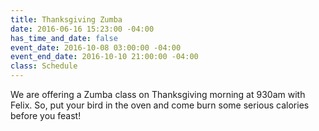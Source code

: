 ```yaml
---
title: Thanksgiving Zumba
date: 2016-06-16 15:23:00 -04:00
has_time_and_date: false
event_date: 2016-10-08 03:00:00 -04:00
event_end_date: 2016-10-10 21:00:00 -04:00
class: Schedule
---
```


We are offering a Zumba class on Thanksgiving morning at 930am with Felix. So, put your bird in the oven and come burn some serious calories before you feast! 

 